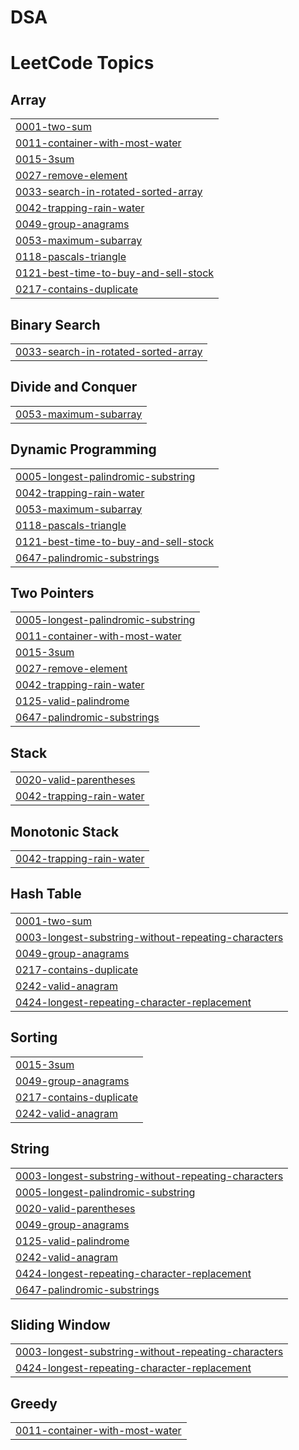 # DSA
<!---LeetCode Topics Start-->
# LeetCode Topics
## Array
|  |
| ------- |
| [0001-two-sum](https://github.com/SujitYalmar/DSA/tree/master/0001-two-sum) |
| [0011-container-with-most-water](https://github.com/SujitYalmar/DSA/tree/master/0011-container-with-most-water) |
| [0015-3sum](https://github.com/SujitYalmar/DSA/tree/master/0015-3sum) |
| [0027-remove-element](https://github.com/SujitYalmar/DSA/tree/master/0027-remove-element) |
| [0033-search-in-rotated-sorted-array](https://github.com/SujitYalmar/DSA/tree/master/0033-search-in-rotated-sorted-array) |
| [0042-trapping-rain-water](https://github.com/SujitYalmar/DSA/tree/master/0042-trapping-rain-water) |
| [0049-group-anagrams](https://github.com/SujitYalmar/DSA/tree/master/0049-group-anagrams) |
| [0053-maximum-subarray](https://github.com/SujitYalmar/DSA/tree/master/0053-maximum-subarray) |
| [0118-pascals-triangle](https://github.com/SujitYalmar/DSA/tree/master/0118-pascals-triangle) |
| [0121-best-time-to-buy-and-sell-stock](https://github.com/SujitYalmar/DSA/tree/master/0121-best-time-to-buy-and-sell-stock) |
| [0217-contains-duplicate](https://github.com/SujitYalmar/DSA/tree/master/0217-contains-duplicate) |
## Binary Search
|  |
| ------- |
| [0033-search-in-rotated-sorted-array](https://github.com/SujitYalmar/DSA/tree/master/0033-search-in-rotated-sorted-array) |
## Divide and Conquer
|  |
| ------- |
| [0053-maximum-subarray](https://github.com/SujitYalmar/DSA/tree/master/0053-maximum-subarray) |
## Dynamic Programming
|  |
| ------- |
| [0005-longest-palindromic-substring](https://github.com/SujitYalmar/DSA/tree/master/0005-longest-palindromic-substring) |
| [0042-trapping-rain-water](https://github.com/SujitYalmar/DSA/tree/master/0042-trapping-rain-water) |
| [0053-maximum-subarray](https://github.com/SujitYalmar/DSA/tree/master/0053-maximum-subarray) |
| [0118-pascals-triangle](https://github.com/SujitYalmar/DSA/tree/master/0118-pascals-triangle) |
| [0121-best-time-to-buy-and-sell-stock](https://github.com/SujitYalmar/DSA/tree/master/0121-best-time-to-buy-and-sell-stock) |
| [0647-palindromic-substrings](https://github.com/SujitYalmar/DSA/tree/master/0647-palindromic-substrings) |
## Two Pointers
|  |
| ------- |
| [0005-longest-palindromic-substring](https://github.com/SujitYalmar/DSA/tree/master/0005-longest-palindromic-substring) |
| [0011-container-with-most-water](https://github.com/SujitYalmar/DSA/tree/master/0011-container-with-most-water) |
| [0015-3sum](https://github.com/SujitYalmar/DSA/tree/master/0015-3sum) |
| [0027-remove-element](https://github.com/SujitYalmar/DSA/tree/master/0027-remove-element) |
| [0042-trapping-rain-water](https://github.com/SujitYalmar/DSA/tree/master/0042-trapping-rain-water) |
| [0125-valid-palindrome](https://github.com/SujitYalmar/DSA/tree/master/0125-valid-palindrome) |
| [0647-palindromic-substrings](https://github.com/SujitYalmar/DSA/tree/master/0647-palindromic-substrings) |
## Stack
|  |
| ------- |
| [0020-valid-parentheses](https://github.com/SujitYalmar/DSA/tree/master/0020-valid-parentheses) |
| [0042-trapping-rain-water](https://github.com/SujitYalmar/DSA/tree/master/0042-trapping-rain-water) |
## Monotonic Stack
|  |
| ------- |
| [0042-trapping-rain-water](https://github.com/SujitYalmar/DSA/tree/master/0042-trapping-rain-water) |
## Hash Table
|  |
| ------- |
| [0001-two-sum](https://github.com/SujitYalmar/DSA/tree/master/0001-two-sum) |
| [0003-longest-substring-without-repeating-characters](https://github.com/SujitYalmar/DSA/tree/master/0003-longest-substring-without-repeating-characters) |
| [0049-group-anagrams](https://github.com/SujitYalmar/DSA/tree/master/0049-group-anagrams) |
| [0217-contains-duplicate](https://github.com/SujitYalmar/DSA/tree/master/0217-contains-duplicate) |
| [0242-valid-anagram](https://github.com/SujitYalmar/DSA/tree/master/0242-valid-anagram) |
| [0424-longest-repeating-character-replacement](https://github.com/SujitYalmar/DSA/tree/master/0424-longest-repeating-character-replacement) |
## Sorting
|  |
| ------- |
| [0015-3sum](https://github.com/SujitYalmar/DSA/tree/master/0015-3sum) |
| [0049-group-anagrams](https://github.com/SujitYalmar/DSA/tree/master/0049-group-anagrams) |
| [0217-contains-duplicate](https://github.com/SujitYalmar/DSA/tree/master/0217-contains-duplicate) |
| [0242-valid-anagram](https://github.com/SujitYalmar/DSA/tree/master/0242-valid-anagram) |
## String
|  |
| ------- |
| [0003-longest-substring-without-repeating-characters](https://github.com/SujitYalmar/DSA/tree/master/0003-longest-substring-without-repeating-characters) |
| [0005-longest-palindromic-substring](https://github.com/SujitYalmar/DSA/tree/master/0005-longest-palindromic-substring) |
| [0020-valid-parentheses](https://github.com/SujitYalmar/DSA/tree/master/0020-valid-parentheses) |
| [0049-group-anagrams](https://github.com/SujitYalmar/DSA/tree/master/0049-group-anagrams) |
| [0125-valid-palindrome](https://github.com/SujitYalmar/DSA/tree/master/0125-valid-palindrome) |
| [0242-valid-anagram](https://github.com/SujitYalmar/DSA/tree/master/0242-valid-anagram) |
| [0424-longest-repeating-character-replacement](https://github.com/SujitYalmar/DSA/tree/master/0424-longest-repeating-character-replacement) |
| [0647-palindromic-substrings](https://github.com/SujitYalmar/DSA/tree/master/0647-palindromic-substrings) |
## Sliding Window
|  |
| ------- |
| [0003-longest-substring-without-repeating-characters](https://github.com/SujitYalmar/DSA/tree/master/0003-longest-substring-without-repeating-characters) |
| [0424-longest-repeating-character-replacement](https://github.com/SujitYalmar/DSA/tree/master/0424-longest-repeating-character-replacement) |
## Greedy
|  |
| ------- |
| [0011-container-with-most-water](https://github.com/SujitYalmar/DSA/tree/master/0011-container-with-most-water) |
<!---LeetCode Topics End-->
